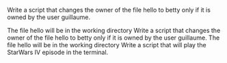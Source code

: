 Write a script that changes the owner of the file hello to betty only if it is owned by the user guillaume.



The file hello will be in the working directory
Write a script that changes the owner of the file hello to betty only if it is owned by the user guillaume. The file hello will be in the working directory
Write a script that will play the StarWars IV episode in the terminal.
